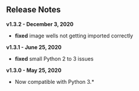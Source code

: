 
## Release Notes

**v1.3.2 - December 3, 2020**

* **fixed** image wells not getting imported correctly

**v1.3.1 - June 25, 2020**

* **fixed** small Python 2 to 3 issues

**v1.3.0 - May 25, 2020**

* Now compatible with Python 3.*
